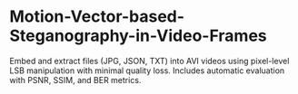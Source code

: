 # Motion-Vector-based-Steganography-in-Video-Frames
Embed and extract files (JPG, JSON, TXT) into AVI videos using pixel-level LSB manipulation with minimal quality loss. Includes automatic evaluation with PSNR, SSIM, and BER metrics.
